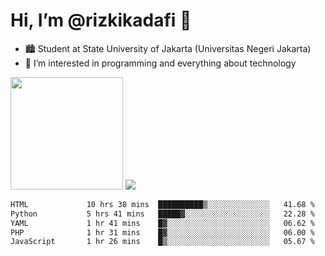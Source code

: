 # Hi, I’m @rizkikadafi 👋
- 🏙 Student at State University of Jakarta (Universitas Negeri Jakarta)
- 👀 I’m interested in programming and everything about technology
<img height="180em" src="https://github-readme-stats.vercel.app/api?username=rizkikadafi&show_icons=true&hide_border=true&&count_private=true&include_all_commits=true" />
<img src="https://github-readme-stats.vercel.app/api/top-langs/?username=rizkikadafi&show_icons=true&hide_border=true&&count_private=true&include_all_commits=true" />

<!--START_SECTION:waka-->

```txt
HTML             10 hrs 38 mins  ██████████▒░░░░░░░░░░░░░░   41.68 %
Python           5 hrs 41 mins   █████▓░░░░░░░░░░░░░░░░░░░   22.28 %
YAML             1 hr 41 mins    █▓░░░░░░░░░░░░░░░░░░░░░░░   06.62 %
PHP              1 hr 31 mins    █▓░░░░░░░░░░░░░░░░░░░░░░░   06.00 %
JavaScript       1 hr 26 mins    █▒░░░░░░░░░░░░░░░░░░░░░░░   05.67 %
```

<!--END_SECTION:waka-->

<!---
rizkikadafi/rizkikadafi is a ✨ special ✨ repository because its `README.md` (this file) appears on your GitHub profile.
You can click the Preview link to take a look at your changes.
--->
